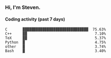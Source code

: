 ### Hi, I'm Steven.

#### Coding activity (past 7 days)
```
C       ▓▓▓▓▓▓▓▓▓▓▓▓▓▓▓▓▓▓▓▓▓▓▓▓▓▓▓▓▓▓  75.63%
C++     ▓▓                               7.10%
TeX     ▓▓                               5.37%
Python  ▓                                4.75%
other   ▓                                3.74%
Bash    ▓                                3.40%
```
